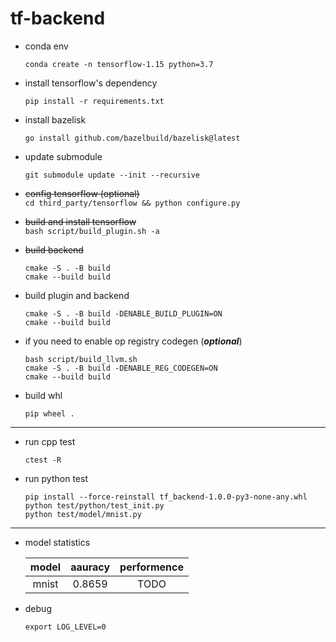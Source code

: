 # tf-backend

- conda env  
    ```
    conda create -n tensorflow-1.15 python=3.7
    ```

- install tensorflow's dependency  
    ```
    pip install -r requirements.txt
    ```

- install bazelisk  
    ```
    go install github.com/bazelbuild/bazelisk@latest
    ```

- update submodule  
    ```
    git submodule update --init --recursive
    ```

- ~~config tensorflow (optional)~~  
`cd third_party/tensorflow && python configure.py`

- ~~build and install tensorflow~~  
`bash script/build_plugin.sh -a`

- ~~build backend~~  
    ```
    cmake -S . -B build
    cmake --build build
    ```

- build plugin and backend  
    ```
    cmake -S . -B build -DENABLE_BUILD_PLUGIN=ON
    cmake --build build
    ```

- if you need to enable op registry codegen  (***optional***)  
    ```
    bash script/build_llvm.sh
    cmake -S . -B build -DENABLE_REG_CODEGEN=ON
    cmake --build build
    ```

- build whl  
    ```
    pip wheel .
    ```

***

- run cpp test  
    ```
    ctest -R
    ```

- run python test  
    ```
    pip install --force-reinstall tf_backend-1.0.0-py3-none-any.whl
    python test/python/test_init.py
    python test/model/mnist.py
    ```
***

- model statistics

    |model|aauracy|performence|  
    |:---:|:---:| :---:|
    |mnist|0.8659|TODO|

- debug  
    ```
    export LOG_LEVEL=0
    ```
